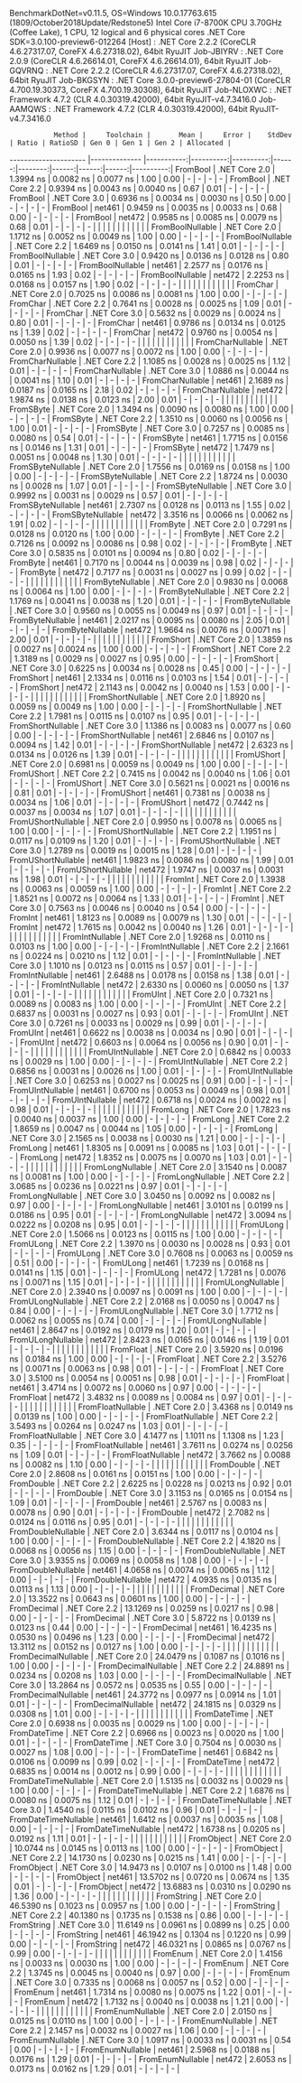 
BenchmarkDotNet=v0.11.5, OS=Windows 10.0.17763.615 (1809/October2018Update/Redstone5)
Intel Core i7-8700K CPU 3.70GHz (Coffee Lake), 1 CPU, 12 logical and 6 physical cores
.NET Core SDK=3.0.100-preview6-012264
  [Host]     : .NET Core 2.2.2 (CoreCLR 4.6.27317.07, CoreFX 4.6.27318.02), 64bit RyuJIT
  Job-JBIYRV : .NET Core 2.0.9 (CoreCLR 4.6.26614.01, CoreFX 4.6.26614.01), 64bit RyuJIT
  Job-GQVRNQ : .NET Core 2.2.2 (CoreCLR 4.6.27317.07, CoreFX 4.6.27318.02), 64bit RyuJIT
  Job-BKGSYN : .NET Core 3.0.0-preview6-27804-01 (CoreCLR 4.700.19.30373, CoreFX 4.700.19.30308), 64bit RyuJIT
  Job-NLOXWC : .NET Framework 4.7.2 (CLR 4.0.30319.42000), 64bit RyuJIT-v4.7.3416.0
  Job-AAMQWS : .NET Framework 4.7.2 (CLR 4.0.30319.42000), 64bit RyuJIT-v4.7.3416.0


               Method |     Toolchain |       Mean |     Error |    StdDev | Ratio | RatioSD | Gen 0 | Gen 1 | Gen 2 | Allocated |
--------------------- |-------------- |-----------:|----------:|----------:|------:|--------:|------:|------:|------:|----------:|
             FromBool | .NET Core 2.0 |  1.3994 ns | 0.0082 ns | 0.0077 ns |  1.00 |    0.00 |     - |     - |     - |         - |
             FromBool | .NET Core 2.2 |  0.9394 ns | 0.0043 ns | 0.0040 ns |  0.67 |    0.01 |     - |     - |     - |         - |
             FromBool | .NET Core 3.0 |  0.6936 ns | 0.0034 ns | 0.0030 ns |  0.50 |    0.00 |     - |     - |     - |         - |
             FromBool |        net461 |  0.9459 ns | 0.0035 ns | 0.0033 ns |  0.68 |    0.00 |     - |     - |     - |         - |
             FromBool |        net472 |  0.9585 ns | 0.0085 ns | 0.0079 ns |  0.68 |    0.01 |     - |     - |     - |         - |
                      |               |            |           |           |       |         |       |       |       |           |
     FromBoolNullable | .NET Core 2.0 |  1.1712 ns | 0.0052 ns | 0.0049 ns |  1.00 |    0.00 |     - |     - |     - |         - |
     FromBoolNullable | .NET Core 2.2 |  1.6469 ns | 0.0150 ns | 0.0141 ns |  1.41 |    0.01 |     - |     - |     - |         - |
     FromBoolNullable | .NET Core 3.0 |  0.9420 ns | 0.0136 ns | 0.0128 ns |  0.80 |    0.01 |     - |     - |     - |         - |
     FromBoolNullable |        net461 |  2.2577 ns | 0.0176 ns | 0.0165 ns |  1.93 |    0.02 |     - |     - |     - |         - |
     FromBoolNullable |        net472 |  2.2253 ns | 0.0168 ns | 0.0157 ns |  1.90 |    0.02 |     - |     - |     - |         - |
                      |               |            |           |           |       |         |       |       |       |           |
             FromChar | .NET Core 2.0 |  0.7025 ns | 0.0086 ns | 0.0081 ns |  1.00 |    0.00 |     - |     - |     - |         - |
             FromChar | .NET Core 2.2 |  0.7641 ns | 0.0028 ns | 0.0025 ns |  1.09 |    0.01 |     - |     - |     - |         - |
             FromChar | .NET Core 3.0 |  0.5632 ns | 0.0029 ns | 0.0024 ns |  0.80 |    0.01 |     - |     - |     - |         - |
             FromChar |        net461 |  0.9786 ns | 0.0134 ns | 0.0125 ns |  1.39 |    0.02 |     - |     - |     - |         - |
             FromChar |        net472 |  0.9760 ns | 0.0054 ns | 0.0050 ns |  1.39 |    0.02 |     - |     - |     - |         - |
                      |               |            |           |           |       |         |       |       |       |           |
     FromCharNullable | .NET Core 2.0 |  0.9936 ns | 0.0077 ns | 0.0072 ns |  1.00 |    0.00 |     - |     - |     - |         - |
     FromCharNullable | .NET Core 2.2 |  1.1085 ns | 0.0028 ns | 0.0025 ns |  1.12 |    0.01 |     - |     - |     - |         - |
     FromCharNullable | .NET Core 3.0 |  1.0886 ns | 0.0044 ns | 0.0041 ns |  1.10 |    0.01 |     - |     - |     - |         - |
     FromCharNullable |        net461 |  2.1689 ns | 0.0187 ns | 0.0165 ns |  2.18 |    0.02 |     - |     - |     - |         - |
     FromCharNullable |        net472 |  1.9874 ns | 0.0138 ns | 0.0123 ns |  2.00 |    0.01 |     - |     - |     - |         - |
                      |               |            |           |           |       |         |       |       |       |           |
            FromSByte | .NET Core 2.0 |  1.3494 ns | 0.0090 ns | 0.0080 ns |  1.00 |    0.00 |     - |     - |     - |         - |
            FromSByte | .NET Core 2.2 |  1.3510 ns | 0.0060 ns | 0.0056 ns |  1.00 |    0.01 |     - |     - |     - |         - |
            FromSByte | .NET Core 3.0 |  0.7257 ns | 0.0085 ns | 0.0080 ns |  0.54 |    0.01 |     - |     - |     - |         - |
            FromSByte |        net461 |  1.7715 ns | 0.0156 ns | 0.0146 ns |  1.31 |    0.01 |     - |     - |     - |         - |
            FromSByte |        net472 |  1.7479 ns | 0.0051 ns | 0.0048 ns |  1.30 |    0.01 |     - |     - |     - |         - |
                      |               |            |           |           |       |         |       |       |       |           |
    FromSByteNullable | .NET Core 2.0 |  1.7556 ns | 0.0169 ns | 0.0158 ns |  1.00 |    0.00 |     - |     - |     - |         - |
    FromSByteNullable | .NET Core 2.2 |  1.8724 ns | 0.0030 ns | 0.0028 ns |  1.07 |    0.01 |     - |     - |     - |         - |
    FromSByteNullable | .NET Core 3.0 |  0.9992 ns | 0.0031 ns | 0.0029 ns |  0.57 |    0.01 |     - |     - |     - |         - |
    FromSByteNullable |        net461 |  2.7307 ns | 0.0128 ns | 0.0113 ns |  1.55 |    0.02 |     - |     - |     - |         - |
    FromSByteNullable |        net472 |  3.3516 ns | 0.0066 ns | 0.0062 ns |  1.91 |    0.02 |     - |     - |     - |         - |
                      |               |            |           |           |       |         |       |       |       |           |
             FromByte | .NET Core 2.0 |  0.7291 ns | 0.0128 ns | 0.0120 ns |  1.00 |    0.00 |     - |     - |     - |         - |
             FromByte | .NET Core 2.2 |  0.7126 ns | 0.0092 ns | 0.0086 ns |  0.98 |    0.02 |     - |     - |     - |         - |
             FromByte | .NET Core 3.0 |  0.5835 ns | 0.0101 ns | 0.0094 ns |  0.80 |    0.02 |     - |     - |     - |         - |
             FromByte |        net461 |  0.7170 ns | 0.0044 ns | 0.0039 ns |  0.98 |    0.02 |     - |     - |     - |         - |
             FromByte |        net472 |  0.7177 ns | 0.0031 ns | 0.0027 ns |  0.99 |    0.02 |     - |     - |     - |         - |
                      |               |            |           |           |       |         |       |       |       |           |
     FromByteNullable | .NET Core 2.0 |  0.9830 ns | 0.0068 ns | 0.0064 ns |  1.00 |    0.00 |     - |     - |     - |         - |
     FromByteNullable | .NET Core 2.2 |  1.1769 ns | 0.0041 ns | 0.0038 ns |  1.20 |    0.01 |     - |     - |     - |         - |
     FromByteNullable | .NET Core 3.0 |  0.9560 ns | 0.0055 ns | 0.0049 ns |  0.97 |    0.01 |     - |     - |     - |         - |
     FromByteNullable |        net461 |  2.0217 ns | 0.0095 ns | 0.0080 ns |  2.05 |    0.01 |     - |     - |     - |         - |
     FromByteNullable |        net472 |  1.9664 ns | 0.0076 ns | 0.0071 ns |  2.00 |    0.01 |     - |     - |     - |         - |
                      |               |            |           |           |       |         |       |       |       |           |
            FromShort | .NET Core 2.0 |  1.3859 ns | 0.0027 ns | 0.0024 ns |  1.00 |    0.00 |     - |     - |     - |         - |
            FromShort | .NET Core 2.2 |  1.3189 ns | 0.0029 ns | 0.0027 ns |  0.95 |    0.00 |     - |     - |     - |         - |
            FromShort | .NET Core 3.0 |  0.6225 ns | 0.0034 ns | 0.0028 ns |  0.45 |    0.00 |     - |     - |     - |         - |
            FromShort |        net461 |  2.1334 ns | 0.0116 ns | 0.0103 ns |  1.54 |    0.01 |     - |     - |     - |         - |
            FromShort |        net472 |  2.1143 ns | 0.0042 ns | 0.0040 ns |  1.53 |    0.00 |     - |     - |     - |         - |
                      |               |            |           |           |       |         |       |       |       |           |
    FromShortNullable | .NET Core 2.0 |  1.8920 ns | 0.0059 ns | 0.0049 ns |  1.00 |    0.00 |     - |     - |     - |         - |
    FromShortNullable | .NET Core 2.2 |  1.7981 ns | 0.0115 ns | 0.0107 ns |  0.95 |    0.01 |     - |     - |     - |         - |
    FromShortNullable | .NET Core 3.0 |  1.1386 ns | 0.0083 ns | 0.0077 ns |  0.60 |    0.00 |     - |     - |     - |         - |
    FromShortNullable |        net461 |  2.6846 ns | 0.0107 ns | 0.0094 ns |  1.42 |    0.01 |     - |     - |     - |         - |
    FromShortNullable |        net472 |  2.6323 ns | 0.0134 ns | 0.0126 ns |  1.39 |    0.01 |     - |     - |     - |         - |
                      |               |            |           |           |       |         |       |       |       |           |
           FromUShort | .NET Core 2.0 |  0.6981 ns | 0.0059 ns | 0.0049 ns |  1.00 |    0.00 |     - |     - |     - |         - |
           FromUShort | .NET Core 2.2 |  0.7415 ns | 0.0042 ns | 0.0040 ns |  1.06 |    0.01 |     - |     - |     - |         - |
           FromUShort | .NET Core 3.0 |  0.5621 ns | 0.0021 ns | 0.0016 ns |  0.81 |    0.01 |     - |     - |     - |         - |
           FromUShort |        net461 |  0.7381 ns | 0.0038 ns | 0.0034 ns |  1.06 |    0.01 |     - |     - |     - |         - |
           FromUShort |        net472 |  0.7442 ns | 0.0037 ns | 0.0034 ns |  1.07 |    0.01 |     - |     - |     - |         - |
                      |               |            |           |           |       |         |       |       |       |           |
   FromUShortNullable | .NET Core 2.0 |  0.9950 ns | 0.0078 ns | 0.0065 ns |  1.00 |    0.00 |     - |     - |     - |         - |
   FromUShortNullable | .NET Core 2.2 |  1.1951 ns | 0.0117 ns | 0.0109 ns |  1.20 |    0.01 |     - |     - |     - |         - |
   FromUShortNullable | .NET Core 3.0 |  1.2789 ns | 0.0019 ns | 0.0015 ns |  1.28 |    0.01 |     - |     - |     - |         - |
   FromUShortNullable |        net461 |  1.9823 ns | 0.0086 ns | 0.0080 ns |  1.99 |    0.01 |     - |     - |     - |         - |
   FromUShortNullable |        net472 |  1.9747 ns | 0.0037 ns | 0.0031 ns |  1.98 |    0.01 |     - |     - |     - |         - |
                      |               |            |           |           |       |         |       |       |       |           |
              FromInt | .NET Core 2.0 |  1.3938 ns | 0.0063 ns | 0.0059 ns |  1.00 |    0.00 |     - |     - |     - |         - |
              FromInt | .NET Core 2.2 |  1.8521 ns | 0.0072 ns | 0.0064 ns |  1.33 |    0.01 |     - |     - |     - |         - |
              FromInt | .NET Core 3.0 |  0.7563 ns | 0.0046 ns | 0.0040 ns |  0.54 |    0.00 |     - |     - |     - |         - |
              FromInt |        net461 |  1.8123 ns | 0.0089 ns | 0.0079 ns |  1.30 |    0.01 |     - |     - |     - |         - |
              FromInt |        net472 |  1.7615 ns | 0.0042 ns | 0.0040 ns |  1.26 |    0.01 |     - |     - |     - |         - |
                      |               |            |           |           |       |         |       |       |       |           |
      FromIntNullable | .NET Core 2.0 |  1.9268 ns | 0.0110 ns | 0.0103 ns |  1.00 |    0.00 |     - |     - |     - |         - |
      FromIntNullable | .NET Core 2.2 |  2.1661 ns | 0.0224 ns | 0.0210 ns |  1.12 |    0.01 |     - |     - |     - |         - |
      FromIntNullable | .NET Core 3.0 |  1.1010 ns | 0.0123 ns | 0.0115 ns |  0.57 |    0.01 |     - |     - |     - |         - |
      FromIntNullable |        net461 |  2.6488 ns | 0.0178 ns | 0.0158 ns |  1.38 |    0.01 |     - |     - |     - |         - |
      FromIntNullable |        net472 |  2.6330 ns | 0.0060 ns | 0.0050 ns |  1.37 |    0.01 |     - |     - |     - |         - |
                      |               |            |           |           |       |         |       |       |       |           |
             FromUInt | .NET Core 2.0 |  0.7321 ns | 0.0089 ns | 0.0083 ns |  1.00 |    0.00 |     - |     - |     - |         - |
             FromUInt | .NET Core 2.2 |  0.6837 ns | 0.0031 ns | 0.0027 ns |  0.93 |    0.01 |     - |     - |     - |         - |
             FromUInt | .NET Core 3.0 |  0.7261 ns | 0.0033 ns | 0.0029 ns |  0.99 |    0.01 |     - |     - |     - |         - |
             FromUInt |        net461 |  0.6622 ns | 0.0038 ns | 0.0034 ns |  0.90 |    0.01 |     - |     - |     - |         - |
             FromUInt |        net472 |  0.6603 ns | 0.0064 ns | 0.0056 ns |  0.90 |    0.01 |     - |     - |     - |         - |
                      |               |            |           |           |       |         |       |       |       |           |
     FromUIntNullable | .NET Core 2.0 |  0.6842 ns | 0.0033 ns | 0.0029 ns |  1.00 |    0.00 |     - |     - |     - |         - |
     FromUIntNullable | .NET Core 2.2 |  0.6856 ns | 0.0031 ns | 0.0026 ns |  1.00 |    0.01 |     - |     - |     - |         - |
     FromUIntNullable | .NET Core 3.0 |  0.6253 ns | 0.0027 ns | 0.0025 ns |  0.91 |    0.00 |     - |     - |     - |         - |
     FromUIntNullable |        net461 |  0.6700 ns | 0.0053 ns | 0.0049 ns |  0.98 |    0.01 |     - |     - |     - |         - |
     FromUIntNullable |        net472 |  0.6718 ns | 0.0024 ns | 0.0022 ns |  0.98 |    0.01 |     - |     - |     - |         - |
                      |               |            |           |           |       |         |       |       |       |           |
             FromLong | .NET Core 2.0 |  1.7823 ns | 0.0040 ns | 0.0037 ns |  1.00 |    0.00 |     - |     - |     - |         - |
             FromLong | .NET Core 2.2 |  1.8659 ns | 0.0047 ns | 0.0044 ns |  1.05 |    0.00 |     - |     - |     - |         - |
             FromLong | .NET Core 3.0 |  2.1565 ns | 0.0038 ns | 0.0030 ns |  1.21 |    0.00 |     - |     - |     - |         - |
             FromLong |        net461 |  1.8305 ns | 0.0091 ns | 0.0085 ns |  1.03 |    0.01 |     - |     - |     - |         - |
             FromLong |        net472 |  1.8352 ns | 0.0075 ns | 0.0070 ns |  1.03 |    0.01 |     - |     - |     - |         - |
                      |               |            |           |           |       |         |       |       |       |           |
     FromLongNullable | .NET Core 2.0 |  3.1540 ns | 0.0087 ns | 0.0081 ns |  1.00 |    0.00 |     - |     - |     - |         - |
     FromLongNullable | .NET Core 2.2 |  3.0685 ns | 0.0236 ns | 0.0221 ns |  0.97 |    0.01 |     - |     - |     - |         - |
     FromLongNullable | .NET Core 3.0 |  3.0450 ns | 0.0092 ns | 0.0082 ns |  0.97 |    0.00 |     - |     - |     - |         - |
     FromLongNullable |        net461 |  3.0101 ns | 0.0199 ns | 0.0186 ns |  0.95 |    0.01 |     - |     - |     - |         - |
     FromLongNullable |        net472 |  3.0094 ns | 0.0222 ns | 0.0208 ns |  0.95 |    0.01 |     - |     - |     - |         - |
                      |               |            |           |           |       |         |       |       |       |           |
            FromULong | .NET Core 2.0 |  1.5066 ns | 0.0123 ns | 0.0115 ns |  1.00 |    0.00 |     - |     - |     - |         - |
            FromULong | .NET Core 2.2 |  1.3970 ns | 0.0030 ns | 0.0028 ns |  0.93 |    0.01 |     - |     - |     - |         - |
            FromULong | .NET Core 3.0 |  0.7608 ns | 0.0063 ns | 0.0059 ns |  0.51 |    0.00 |     - |     - |     - |         - |
            FromULong |        net461 |  1.7239 ns | 0.0168 ns | 0.0141 ns |  1.15 |    0.01 |     - |     - |     - |         - |
            FromULong |        net472 |  1.7281 ns | 0.0076 ns | 0.0071 ns |  1.15 |    0.01 |     - |     - |     - |         - |
                      |               |            |           |           |       |         |       |       |       |           |
    FromULongNullable | .NET Core 2.0 |  2.3940 ns | 0.0097 ns | 0.0091 ns |  1.00 |    0.00 |     - |     - |     - |         - |
    FromULongNullable | .NET Core 2.2 |  2.0168 ns | 0.0050 ns | 0.0047 ns |  0.84 |    0.00 |     - |     - |     - |         - |
    FromULongNullable | .NET Core 3.0 |  1.7712 ns | 0.0062 ns | 0.0055 ns |  0.74 |    0.00 |     - |     - |     - |         - |
    FromULongNullable |        net461 |  2.8647 ns | 0.0192 ns | 0.0179 ns |  1.20 |    0.01 |     - |     - |     - |         - |
    FromULongNullable |        net472 |  2.8423 ns | 0.0165 ns | 0.0146 ns |  1.19 |    0.01 |     - |     - |     - |         - |
                      |               |            |           |           |       |         |       |       |       |           |
            FromFloat | .NET Core 2.0 |  3.5920 ns | 0.0196 ns | 0.0184 ns |  1.00 |    0.00 |     - |     - |     - |         - |
            FromFloat | .NET Core 2.2 |  3.5276 ns | 0.0071 ns | 0.0063 ns |  0.98 |    0.01 |     - |     - |     - |         - |
            FromFloat | .NET Core 3.0 |  3.5100 ns | 0.0054 ns | 0.0051 ns |  0.98 |    0.01 |     - |     - |     - |         - |
            FromFloat |        net461 |  3.4714 ns | 0.0072 ns | 0.0060 ns |  0.97 |    0.00 |     - |     - |     - |         - |
            FromFloat |        net472 |  3.4832 ns | 0.0089 ns | 0.0084 ns |  0.97 |    0.01 |     - |     - |     - |         - |
                      |               |            |           |           |       |         |       |       |       |           |
    FromFloatNullable | .NET Core 2.0 |  3.4368 ns | 0.0149 ns | 0.0139 ns |  1.00 |    0.00 |     - |     - |     - |         - |
    FromFloatNullable | .NET Core 2.2 |  3.5493 ns | 0.0264 ns | 0.0247 ns |  1.03 |    0.01 |     - |     - |     - |         - |
    FromFloatNullable | .NET Core 3.0 |  4.1477 ns | 1.1011 ns | 1.1308 ns |  1.23 |    0.35 |     - |     - |     - |         - |
    FromFloatNullable |        net461 |  3.7611 ns | 0.0274 ns | 0.0256 ns |  1.09 |    0.01 |     - |     - |     - |         - |
    FromFloatNullable |        net472 |  3.7662 ns | 0.0088 ns | 0.0082 ns |  1.10 |    0.00 |     - |     - |     - |         - |
                      |               |            |           |           |       |         |       |       |       |           |
           FromDouble | .NET Core 2.0 |  2.8608 ns | 0.0161 ns | 0.0151 ns |  1.00 |    0.00 |     - |     - |     - |         - |
           FromDouble | .NET Core 2.2 |  2.6225 ns | 0.0228 ns | 0.0213 ns |  0.92 |    0.01 |     - |     - |     - |         - |
           FromDouble | .NET Core 3.0 |  3.1153 ns | 0.0165 ns | 0.0154 ns |  1.09 |    0.01 |     - |     - |     - |         - |
           FromDouble |        net461 |  2.5767 ns | 0.0083 ns | 0.0078 ns |  0.90 |    0.01 |     - |     - |     - |         - |
           FromDouble |        net472 |  2.7082 ns | 0.0124 ns | 0.0116 ns |  0.95 |    0.01 |     - |     - |     - |         - |
                      |               |            |           |           |       |         |       |       |       |           |
   FromDoubleNullable | .NET Core 2.0 |  3.6344 ns | 0.0117 ns | 0.0104 ns |  1.00 |    0.00 |     - |     - |     - |         - |
   FromDoubleNullable | .NET Core 2.2 |  4.1820 ns | 0.0068 ns | 0.0056 ns |  1.15 |    0.00 |     - |     - |     - |         - |
   FromDoubleNullable | .NET Core 3.0 |  3.9355 ns | 0.0069 ns | 0.0058 ns |  1.08 |    0.00 |     - |     - |     - |         - |
   FromDoubleNullable |        net461 |  4.0658 ns | 0.0074 ns | 0.0065 ns |  1.12 |    0.00 |     - |     - |     - |         - |
   FromDoubleNullable |        net472 |  4.0935 ns | 0.0135 ns | 0.0113 ns |  1.13 |    0.00 |     - |     - |     - |         - |
                      |               |            |           |           |       |         |       |       |       |           |
          FromDecimal | .NET Core 2.0 | 13.3522 ns | 0.0643 ns | 0.0601 ns |  1.00 |    0.00 |     - |     - |     - |         - |
          FromDecimal | .NET Core 2.2 | 13.1269 ns | 0.0259 ns | 0.0217 ns |  0.98 |    0.00 |     - |     - |     - |         - |
          FromDecimal | .NET Core 3.0 |  5.8722 ns | 0.0139 ns | 0.0123 ns |  0.44 |    0.00 |     - |     - |     - |         - |
          FromDecimal |        net461 | 16.4235 ns | 0.0530 ns | 0.0496 ns |  1.23 |    0.00 |     - |     - |     - |         - |
          FromDecimal |        net472 | 13.3112 ns | 0.0152 ns | 0.0127 ns |  1.00 |    0.00 |     - |     - |     - |         - |
                      |               |            |           |           |       |         |       |       |       |           |
  FromDecimalNullable | .NET Core 2.0 | 24.0479 ns | 0.1087 ns | 0.1016 ns |  1.00 |    0.00 |     - |     - |     - |         - |
  FromDecimalNullable | .NET Core 2.2 | 24.8891 ns | 0.0234 ns | 0.0208 ns |  1.03 |    0.00 |     - |     - |     - |         - |
  FromDecimalNullable | .NET Core 3.0 | 13.2864 ns | 0.0572 ns | 0.0535 ns |  0.55 |    0.00 |     - |     - |     - |         - |
  FromDecimalNullable |        net461 | 24.3772 ns | 0.0977 ns | 0.0914 ns |  1.01 |    0.01 |     - |     - |     - |         - |
  FromDecimalNullable |        net472 | 24.1815 ns | 0.0329 ns | 0.0308 ns |  1.01 |    0.00 |     - |     - |     - |         - |
                      |               |            |           |           |       |         |       |       |       |           |
         FromDateTime | .NET Core 2.0 |  0.6938 ns | 0.0035 ns | 0.0029 ns |  1.00 |    0.00 |     - |     - |     - |         - |
         FromDateTime | .NET Core 2.2 |  0.6966 ns | 0.0023 ns | 0.0020 ns |  1.00 |    0.01 |     - |     - |     - |         - |
         FromDateTime | .NET Core 3.0 |  0.7504 ns | 0.0030 ns | 0.0027 ns |  1.08 |    0.00 |     - |     - |     - |         - |
         FromDateTime |        net461 |  0.6842 ns | 0.0106 ns | 0.0099 ns |  0.99 |    0.02 |     - |     - |     - |         - |
         FromDateTime |        net472 |  0.6835 ns | 0.0014 ns | 0.0012 ns |  0.99 |    0.00 |     - |     - |     - |         - |
                      |               |            |           |           |       |         |       |       |       |           |
 FromDateTimeNullable | .NET Core 2.0 |  1.5135 ns | 0.0032 ns | 0.0029 ns |  1.00 |    0.00 |     - |     - |     - |         - |
 FromDateTimeNullable | .NET Core 2.2 |  1.6876 ns | 0.0080 ns | 0.0075 ns |  1.12 |    0.01 |     - |     - |     - |         - |
 FromDateTimeNullable | .NET Core 3.0 |  1.4540 ns | 0.0115 ns | 0.0102 ns |  0.96 |    0.01 |     - |     - |     - |         - |
 FromDateTimeNullable |        net461 |  1.6412 ns | 0.0037 ns | 0.0035 ns |  1.08 |    0.00 |     - |     - |     - |         - |
 FromDateTimeNullable |        net472 |  1.6738 ns | 0.0205 ns | 0.0192 ns |  1.11 |    0.01 |     - |     - |     - |         - |
                      |               |            |           |           |       |         |       |       |       |           |
           FromObject | .NET Core 2.0 | 10.0744 ns | 0.0145 ns | 0.0113 ns |  1.00 |    0.00 |     - |     - |     - |         - |
           FromObject | .NET Core 2.2 | 14.1730 ns | 0.0230 ns | 0.0215 ns |  1.41 |    0.00 |     - |     - |     - |         - |
           FromObject | .NET Core 3.0 | 14.9473 ns | 0.0107 ns | 0.0100 ns |  1.48 |    0.00 |     - |     - |     - |         - |
           FromObject |        net461 | 13.5702 ns | 0.0720 ns | 0.0674 ns |  1.35 |    0.01 |     - |     - |     - |         - |
           FromObject |        net472 | 13.6883 ns | 0.0310 ns | 0.0290 ns |  1.36 |    0.00 |     - |     - |     - |         - |
                      |               |            |           |           |       |         |       |       |       |           |
           FromString | .NET Core 2.0 | 46.5390 ns | 0.1023 ns | 0.0957 ns |  1.00 |    0.00 |     - |     - |     - |         - |
           FromString | .NET Core 2.2 | 40.1380 ns | 0.1735 ns | 0.1538 ns |  0.86 |    0.00 |     - |     - |     - |         - |
           FromString | .NET Core 3.0 | 11.6149 ns | 0.0961 ns | 0.0899 ns |  0.25 |    0.00 |     - |     - |     - |         - |
           FromString |        net461 | 46.1942 ns | 0.1304 ns | 0.1220 ns |  0.99 |    0.00 |     - |     - |     - |         - |
           FromString |        net472 | 46.0321 ns | 0.0865 ns | 0.0767 ns |  0.99 |    0.00 |     - |     - |     - |         - |
                      |               |            |           |           |       |         |       |       |       |           |
             FromEnum | .NET Core 2.0 |  1.4156 ns | 0.0033 ns | 0.0030 ns |  1.00 |    0.00 |     - |     - |     - |         - |
             FromEnum | .NET Core 2.2 |  1.3745 ns | 0.0045 ns | 0.0040 ns |  0.97 |    0.00 |     - |     - |     - |         - |
             FromEnum | .NET Core 3.0 |  0.7335 ns | 0.0068 ns | 0.0057 ns |  0.52 |    0.00 |     - |     - |     - |         - |
             FromEnum |        net461 |  1.7314 ns | 0.0080 ns | 0.0075 ns |  1.22 |    0.01 |     - |     - |     - |         - |
             FromEnum |        net472 |  1.7132 ns | 0.0040 ns | 0.0038 ns |  1.21 |    0.00 |     - |     - |     - |         - |
                      |               |            |           |           |       |         |       |       |       |           |
     FromEnumNullable | .NET Core 2.0 |  2.0150 ns | 0.0125 ns | 0.0110 ns |  1.00 |    0.00 |     - |     - |     - |         - |
     FromEnumNullable | .NET Core 2.2 |  2.1457 ns | 0.0032 ns | 0.0027 ns |  1.06 |    0.00 |     - |     - |     - |         - |
     FromEnumNullable | .NET Core 3.0 |  1.0917 ns | 0.0033 ns | 0.0031 ns |  0.54 |    0.00 |     - |     - |     - |         - |
     FromEnumNullable |        net461 |  2.5968 ns | 0.0188 ns | 0.0176 ns |  1.29 |    0.01 |     - |     - |     - |         - |
     FromEnumNullable |        net472 |  2.6053 ns | 0.0173 ns | 0.0162 ns |  1.29 |    0.01 |     - |     - |     - |         - |
